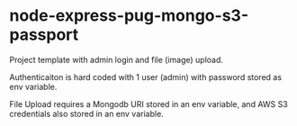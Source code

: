 # node-express-pug-mongo-s3-passport

Project template with admin login and file (image) upload.

Authenticaiton is hard coded with 1 user (admin) with password stored as env variable.

File Upload requires a Mongodb URI stored in an env variable, and AWS S3 credentials also stored in an env variable.